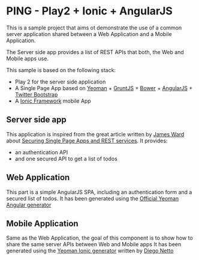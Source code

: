 PING - Play2 + Ionic + AngularJS
===============================

This is a sample project that aims ot demonstrate the use of a common server application shared between a Web Application and a Mobile Application.

The Server side app provides a list of REST APIs that both, the Web and Mobile apps use.

This sample is based on the following stack:
- Play 2 for the server side application
- A Single Page App based on [Yeoman](yeoman.io) + [GruntJS](http://gruntjs.com/) + [Bower](http://bower.io/) + [AngularJS](http://angularjs.org/) + [Twitter Bootstrap](http://getbootstrap.com/)
- A [Ionic Framework](http://ionicframework.com/) mobile App

Server side app
---------------
This application is inspired from the great article written by [James Ward](https://twitter.com/_JamesWard) about [Securing Single Page Apps and REST services](http://www.jamesward.com/2013/05/13/securing-single-page-apps-and-rest-services).
It provides:
- an authentication API
- and one secured API to get a list of todos

Web Application
---------------
This part is a simple AngularJS SPA, including an authentication form and a secured list of todos.
It has been generated using the [Official Yeoman Angular generator](https://github.com/yeoman/generator-angular)

Mobile Application
------------------
Same as the Web Application, the goal of this component is to show how to share the same server APIs between Web and Mobile apps
It has been generated using the [Yeoman Ionic generator](https://github.com/diegonetto/generator-ionic) written by [Diego Netto](https://github.com/diegonetto)
